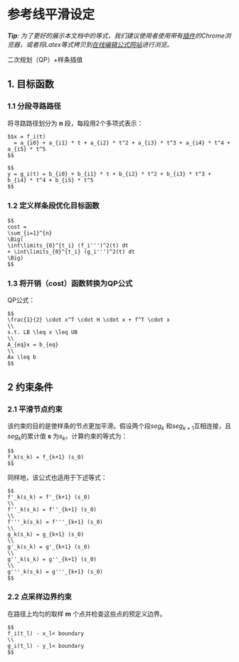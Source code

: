 # 参考线平滑设定

_**Tip**: 为了更好的展示本文档中的等式，我们建议使用者使用带有[插件](https://chrome.google.com/webstore/detail/tex-all-the-things/cbimabofgmfdkicghcadidpemeenbffn)的Chrome浏览器，或者将Latex等式拷贝到[在线编辑公式网站](http://www.hostmath.com/)进行浏览。_

二次规划（QP）+样条插值

## 1. 目标函数

### 1.1 分段寻路路径

将寻路路径划分为 **n** 段，每段用2个多项式表示：

```
$$x = f_i(t)
  = a_{i0} + a_{i1} * t + a_{i2} * t^2 + a_{i3} * t^3 + a_{i4} * t^4 + a_{i5} * t^5
$$
```

```
$$
y = g_i(t) = b_{i0} + b_{i1} * t + b_{i2} * t^2 + b_{i3} * t^3 + b_{i4} * t^4 + b_{i5} * t^5
$$
```

### 1.2 定义样条段优化目标函数

```
$$
cost = 
\sum_{i=1}^{n} 
\Big(
\int\limits_{0}^{t_i} (f_i''')^2(t) dt 
+ \int\limits_{0}^{t_i} (g_i''')^2(t) dt 
\Big)
$$
```

### 1.3 将开销（cost）函数转换为QP公式

QP公式：

```
$$
\frac{1}{2} \cdot x^T \cdot H \cdot x + f^T \cdot x 
\\
s.t. LB \leq x \leq UB
\\
A_{eq}x = b_{eq}
\\
Ax \leq b
$$
```

## 2 约束条件  

### 2.1 平滑节点约束

该约束的目的是使样条的节点更加平滑。假设两个段$seg_k$ 和$seg_{k+1}$互相连接，且$seg_k$的累计值 **s** 为$s_k$。计算约束的等式为：

```
$$
f_k(s_k) = f_{k+1} (s_0)
$$
```

同样地，该公式也适用于下述等式：

```
$$
f'_k(s_k) = f'_{k+1} (s_0)
\\
f''_k(s_k) = f''_{k+1} (s_0)
\\
f'''_k(s_k) = f'''_{k+1} (s_0)
\\
g_k(s_k) = g_{k+1} (s_0)
\\
g'_k(s_k) = g'_{k+1} (s_0)
\\
g''_k(s_k) = g''_{k+1} (s_0)
\\
g'''_k(s_k) = g'''_{k+1} (s_0)
$$
```

### 2.2 点采样边界约束

在路径上均匀的取样 **m** 个点并检查这些点的预定义边界。

```
$$
f_i(t_l) - x_l< boundary
\\
g_i(t_l) - y_l< boundary
$$
```
